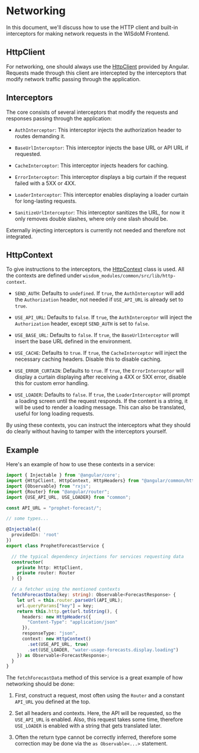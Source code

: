 # Networking

In this document, we'll discuss how to use the HTTP client and built-in 
interceptors for making network requests in the WISdoM Frontend.

## HttpClient

For networking, one should always use the 
[HttpClient](https://angular.io/api/common/http/HttpClient) provided by Angular. 
Requests made through this client are intercepted by the interceptors that 
modify network traffic passing through the application.

## Interceptors

The core consists of several interceptors that modify the requests and responses 
passing through the application:

- `AuthInterceptor`: 
  This interceptor injects the authorization header to routes demanding it.

- `BaseUrlInterceptor`: 
  This interceptor injects the base URL or API URL if requested.

- `CacheInterceptor`: 
  This interceptor injects headers for caching.

- `ErrorInterceptor`: 
  This interceptor displays a big curtain if the request failed with a 5XX or 
  4XX.

- `LoaderInterceptor`: 
  This interceptor enables displaying a loader curtain for long-lasting 
  requests.

- `SanitizeUrlInterceptor`: 
  This interceptor sanitizes the URL, for now it only removes double slashes, 
  where only one slash should be.

Externally injecting interceptors is currently not needed and therefore not 
integrated.

## HttpContext

To give instructions to the interceptors, the 
[HttpContext](https://angular.io/api/common/http/HttpContext) class is used. 
All the contexts are defined under `wisdom_modules/common/src/lib/http-context`.

- `SEND_AUTH`: 
  Defaults to `undefined`. 
  If `true`, the `AuthInterceptor` will add the `Authorization` header, not 
  needed if `USE_API_URL` is already set to `true`.

- `USE_API_URL`: 
  Defaults to `false`. 
  If `true`, the `AuthInterceptor` will inject the `Authorization` header, 
  except `SEND_AUTH` is set to `false`.
  
- `USE_BASE_URL`: 
  Defaults to `false`. 
  If `true`, the `BaseUrlInterceptor` will insert the base URL defined in the 
  environment.
  
- `USE_CACHE`: 
  Defaults to `true`. 
  If `true`, the `CacheInterceptor` will inject the necessary caching headers. 
  Disable this to disable caching.
  
- `USE_ERROR_CURTAIN`: 
  Defaults to `true`. 
  If `true`, the `ErrorInterceptor` will display a curtain displaying after 
  receiving a 4XX or 5XX error, disable this for custom error handling.
  
- `USE_LOADER`: 
  Defaults to `false`. 
  If `true`, the `LoaderInterceptor` will prompt a loading screen until the 
  request responds. 
  If the content is a string, it will be used to render a loading message. 
  This can also be translated, useful for long loading requests.

By using these contexts, you can instruct the interceptors what they should do 
clearly without having to tamper with the interceptors yourself.

## Example

Here's an example of how to use these contexts in a service:

```ts
import { Injectable } from '@angular/core';
import {HttpClient, HttpContext, HttpHeaders} from "@angular/common/http";
import {Observable} from "rxjs";
import {Router} from "@angular/router";
import {USE_API_URL, USE_LOADER} from "common";

const API_URL = "prophet-forecast/";

// some types...

@Injectable({
  providedIn: 'root'
})
export class ProphetForecastService {

  // the typical dependency injections for services requesting data
  constructor(
    private http: HttpClient,
    private router: Router
  ) {}

  // a fetcher using the mentioned contexts
  fetchForecastData(key: string): Observable<ForecastResponse> {
    let url = this.router.parseUrl(API_URL);
    url.queryParams["key"] = key;
    return this.http.get(url.toString(), {
      headers: new HttpHeaders({
        "Content-Type": "application/json"
      }),
      responseType: "json",
      context: new HttpContext()
        .set(USE_API_URL, true)
        .set(USE_LOADER, "water-usage-forecasts.display.loading")
    }) as Observable<ForecastResponse>;
  }
}
```

The `fetchForecastData` method of this service is a great example of how 
networking should be done:

1. First, construct a request, most often using the `Router` and a constant 
   `API_URL` you defined at the top.

2. Set all headers and contexts. 
   Here, the API will be requested, so the `USE_API_URL` is enabled. 
   Also, this request takes some time, therefore `USE_LOADER` is enabled with a 
   string that gets translated later.

3. Often the return type cannot be correctly inferred, therefore some correction 
  may be done via the `as Observable<...>` statement.
